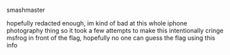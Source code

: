 smashmaster

hopefully redacted enough, im kind of bad at this whole iphone photography thing so it took a few attempts to make this intentionally cringe msfrog in front of the flag, hopefully no one can guess the flag using this info
